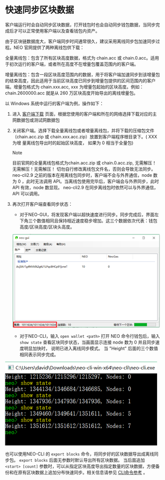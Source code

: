 # 快速同步区块数据

客户端运行时会自动同步区块数据，打开钱包时也会自动同步钱包数据，当同步完成后才可以正常使用客户端以及查看钱包内资产。

由于区块链数据庞大，客户端同步时间通常很久，建议采用离线同步包加速同步过程。NEO 官网提供了两种离线包供下载：

全量离线包：包含了所有区块高度数据，格式为 chain.acc 或 chain.0.acc。适用于初次运行的客户端，或者所在高度不在增量包覆盖范围内的客户端。

增量离线包：包含一段区块高度范围内的数据，用于将客户端加速同步到该增量包的结束高度，因此适用于当前区块高度已同步到增量包提供的区间范围内的客户端。增量包格式为 chain.xxx.acc, xxx 为增量包起始的区块高度。例如：chain.2600000.acc 就是从 260 万区块高度开始导出的离线增量包。

以 Windows 系统中运行的客户端为例，操作如下：

1. 进入 [客户端下载](https://neo.org/download) 页面，根据您使用的客户端和所在的网络选择下载对应的主网数据包或测试网数据包

2. 关闭客户端。选择下载全量离线包或者增量离线包，并将下载的压缩包文件（chain.acc.zip 或 chain.xxx.acc.zip）放置到客户端程序根目录下。( XXX 为增    量离线包导出时的起始区块高度， 如果为 0 相当于全量包)

   > [!Note]
   > 
   > 目前官网的全量离线包格式为chain.acc.zip 或 chain.0.acc.zip, 无需解压！无需解压！无需解压！
   > 切勿自行修改离线包文件名，否则会导致无法同步。 
   > neo-cli2.9 之前的版本在用离线包同步时，客户端不会与外界通信，node 数为 0 ，此时无法调用 API。当离线包使用完毕后，客户端会与外界同步，此时        API 有效，node 数显现。
   > neo-cli2.9 在同步离线包时依然可以与外界通信，API 可以调用。

3. 再次打开客户端查看同步状态：

   - 对于NEO-GUI，将发现客户端以超快速度进行同步。同步完成后，界面左下角三个数值相同且保持相近速度稳步增加。这三个数据依次代表：钱包高度/区块高度/区块头高度。

   ![](../node/assets/gui_1.png)

   - 对于NEO-CLI，输入 `open wallet <path>` 打开 NEO 命令行钱包后，输入 `show state` 查看区块同步状态，当画面显示连接 node 数为 0 并且同步速度明显加快时， 说明已进入离线同步模式。 当 "Height" 后面的三个数值相同表示同步完成。

![](../../assets/cli_sync.png)

也可以使用NEO-CLI 的 `export blocks` 命令，将同步好的区块数据导出成离线同步包。 `export blocks` 后面无参数时默认导出所有区块数据。 当后面追加 `<start> [count]` 参数时，可以从指定区块高度导出指定数量的区块数据，方便备份和在原有区块数据上追加分布快速同步。相关信息请参见 [CLI命令参考](../node/cli/cli.md) 。
